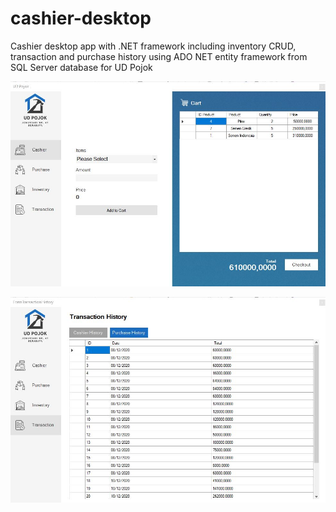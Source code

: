 # cashier-desktop
Cashier desktop app with .NET framework including inventory CRUD, transaction and purchase history using ADO NET entity framework from SQL Server database for UD Pojok

![cashier screenshot](https://github.com/inayahsurya/cashier-desktop/blob/main/Screenshot/udpojok-cashier.JPG)

![history screenshot](https://github.com/inayahsurya/cashier-desktop/blob/main/Screenshot/udpojok-transaction.JPG)
